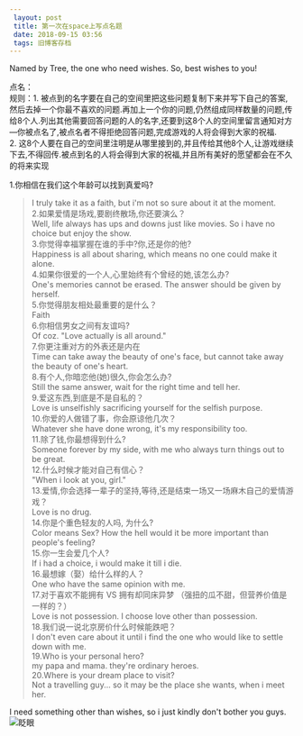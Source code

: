 ```yaml
---
 layout: post
 title: 第一次在space上写点名题
 date: 2018-09-15 03:56
 tags: 旧博客存档
---
```

Named by Tree, the one who need wishes. So, best wishes to you!

点名：  
规则：1.
被点到的名字要在自己的空间里把这些问题复制下来并写下自己的答案,然后去掉一个你最不喜欢的问题.再加上一个你的问题,仍然组成同样数量的问题,传给8个人.列出其他需要回答问题的人的名字,还要到这8个人的空间里留言通知对方—你被点名了,被点名者不得拒绝回答问题,完成游戏的人将会得到大家的祝福.  
        2\. 这8个人要在自己的空间里注明是从哪里接到的,并且传给其他8个人,让游戏继续下去,不得回传.被点到名的人将会得到大家的祝福,并且所有美好的愿望都会在不久的将来实现  
  
1.你相信在我们这个年龄可以找到真爱吗?  
>I truly take it as a faith, but i'm not so sure about it at the moment.  
2.如果爱情是场戏,要剧终散场,你还要演么？  
>Well, life always has ups and downs just like movies. So i have no choice but
enjoy the show.  
3.你觉得幸福掌握在谁的手中?你,还是你的他?  
>Happiness is all about sharing, which means no one could make it alone.  
4.如果你很爱的一个人,心里始终有个曾经的她,该怎么办?  
>One's memories cannot be erased. The answer should be given by herself.  
5.你觉得朋友相处最重要的是什么？  
>Faith  
6.你相信男女之间有友谊吗?  
>Of coz. "Love actually is all around."  
7.你更注重对方的外表还是内在  
>Time can take away the beauty of one's face, but cannot take away the beauty
of one's heart.  
8.有个人,你暗恋他(她)很久,你会怎么办?  
>Still the same answer, wait for the right time and tell her.  
9.爱这东西,到底是不是自私的？  
>Love is unselfishly sacrificing yourself for the selfish purpose.  
10.你爱的人做错了事，你会原谅他几次？  
>Whatever she have done wrong, it's my responsibility too.  
11.除了钱,你最想得到什么?  
>Someone forever by my side, with me who always turn things out to be great.  
12.什么时候才能对自己有信心？  
>"When i look at you, girl."  
13.爱情,你会选择一辈子的坚持,等待,还是结束一场又一场麻木自己的爱情游戏？  
>Love is no drug.  
14.你是个重色轻友的人吗, 为什么?  
>Color means Sex? How the hell would it be more important than people's
feeling?  
15.你一生会爱几个人?  
>If i had a choice, i would make it till i die.  
16.最想嫁（娶）给什么样的人？  
>One who have the same opinion with me.  
17.对于喜欢不能拥有 VS 拥有却同床异梦 （强扭的瓜不甜，但营养价值是一样的？）  
>Love is not possession. I choose love other than possession.  
18.我们说一说北京房价什么时候能跌吧？  
>I don't even care about it until i find the one who would like to settle down
with me.  
19.Who is your personal hero?  
>my papa and mama. they're ordinary heroes.  
20.Where is your dream place to visit?  
>Not a travelling guy... so it may be the place she wants, when i meet her.

I need something other than wishes, so i just kindly don't bother you guys.
![眨眼](http://imglf6.nosdn0.126.net/img/d3RhVFdGTXZTU3FWYjUvU0NEZTFhdHhmWnFEQUNJbVN0NXZTMFNxOVZzOTBNdVlDdWlZVERRPT0.gif)

